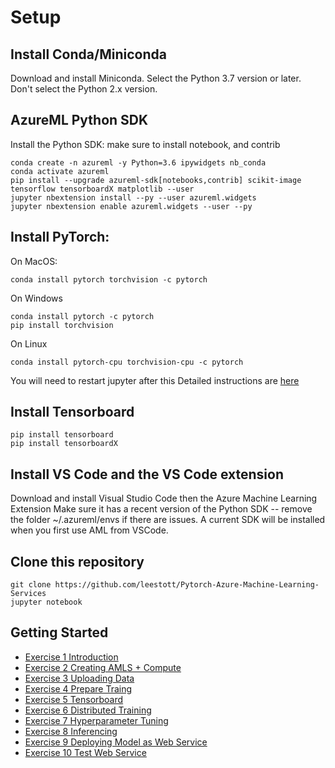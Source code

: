 # Setup

## Install Conda/Miniconda
Download and install Miniconda. Select the Python 3.7 version or later. Don't select the Python 2.x version.

## AzureML Python SDK
Install the Python SDK: make sure to install notebook, and contrib
```
conda create -n azureml -y Python=3.6 ipywidgets nb_conda
conda activate azureml
pip install --upgrade azureml-sdk[notebooks,contrib] scikit-image tensorflow tensorboardX matplotlib --user 
jupyter nbextension install --py --user azureml.widgets
jupyter nbextension enable azureml.widgets --user --py
```

## Install PyTorch:
On MacOS:

```
conda install pytorch torchvision -c pytorch
```

On Windows

```
conda install pytorch -c pytorch
pip install torchvision
```
On Linux

```
conda install pytorch-cpu torchvision-cpu -c pytorch
```

You will need to restart jupyter after this Detailed instructions are [here](https://docs.microsoft.com/en-us/azure/machine-learning/service/quickstart-create-workspace-with-python)

## Install Tensorboard

```
pip install tensorboard
pip install tensorboardX

```

## Install VS Code and the VS Code extension

Download and install Visual Studio Code then the Azure Machine Learning Extension Make sure it has a recent version of the Python SDK -- remove the folder ~/.azureml/envs if there are issues. A current SDK will be installed when you first use AML from VSCode.

## Clone this repository

```
git clone https://github.com/leestott/Pytorch-Azure-Machine-Learning-Services
jupyter notebook
```

## Getting Started

- [Exercise 1 Introduction](Exercise1.ipynb)
- [Exercise 2 Creating AMLS + Compute](Exercise2.ipynb)
- [Exercise 3 Uploading Data](Exercise3.ipynb)
- [Exercise 4 Prepare Traing](Exercise4.ipynb)
- [Exercise 5 Tensorboard](Exercise5.ipynb)
- [Exercise 6 Distributed Training](Exercise6.ipynb)
- [Exercise 7 Hyperparameter Tuning](Exercise7.ipynb)
- [Exercise 8 Inferencing](Exercise8.ipynb)
- [Exercise 9 Deploying Model as Web Service](Exercise9.ipynb)
- [Exercise 10 Test Web Service](Exercise10.ipynb)